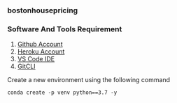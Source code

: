 ### bostonhousepricing

### Software And Tools Requirement

1. [Github Account](https://github.com)
2. [Heroku Account](https://heroku.com)
3. [VS Code IDE](https://code.visualstudio.com/)
4. [GitCLI](https://git-scm.com/download/win)

Create a new environment using the following command

```
conda create -p venv python==3.7 -y
```